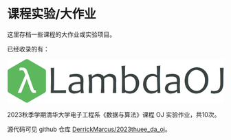 # 课程实验/大作业

这里存档一些课程的大作业或实验项目。

已经收录的有：

![lambdaoj_icon](../assets/images/course_labs/data_algorithm/lambdaoj_icon.png)

2023秋季学期清华大学电子工程系《数据与算法》课程 OJ 实验作业，共10次。

源代码可见 github 仓库 [DerrickMarcus/2023thuee_da_oj](https://github.com/DerrickMarcus/2023thuee_da_oj)。
